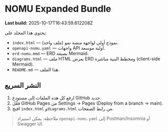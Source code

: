 # NOMU Expanded Bundle

**Last build:** 2025-10-17T16:43:59.612208Z

يحتوي هذا المجلد على:
- `index.html` — نموذج أولي لواجهة منصة نمو (ملف واحد).
- `openapi-nomu.yaml` — واجهات API أولية موسعة.
- `erd-nomu.mmd` — ERD بصيغة Mermaid.
- `diagrams.html` — ملف HTML يعرض ERD ومخطط البنية مباشرة (client-side Mermaid).
- `README.md` — هذا الملف.

## النشر السريع
1) ارفع كل هذه الملفات إلى مستودع GitHub جديد.
2) فعِّل GitHub Pages من Settings → Pages (Deploy from a branch → main).
3) افتح `index.html` و`diagrams.html` من رابط الصفحات.

> ملاحظة: يمكن استيراد `openapi-nomu.yaml` إلى Postman/Insomnia أو Swagger UI.
